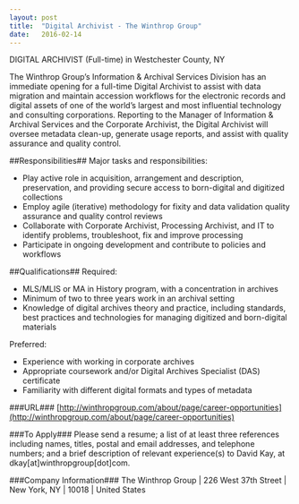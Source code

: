 ```yaml
---
layout: post
title:  "Digital Archivist - The Winthrop Group"
date:   2016-02-14
---
```


DIGITAL ARCHIVIST (Full-time) in Westchester County, NY

The Winthrop Group’s Information & Archival Services Division has an immediate opening for a full-time Digital Archivist to assist with data migration and maintain accession workflows for the electronic records and digital assets of one of the world’s largest and most influential technology and consulting corporations. Reporting to the Manager of Information & Archival Services and the Corporate Archivist, the Digital Archivist will oversee metadata clean-up, generate usage reports, and assist with quality assurance and quality control.

##Responsibilities##
Major tasks and responsibilities:
* Play active role in acquisition, arrangement and description, preservation, and providing secure access to born-digital and digitized collections 
* Employ agile (iterative) methodology for fixity and data validation quality assurance and quality control reviews
* Collaborate with Corporate Archivist, Processing Archivist, and IT to identify problems, troubleshoot, fix and improve processing
* Participate in ongoing development and contribute to policies and workflows

##Qualifications##
Required:
* MLS/MLIS or MA in History program, with a concentration in archives
* Minimum of two to three years work in an archival setting
* Knowledge of digital archives theory and practice, including standards, best practices and technologies for managing digitized and born-digital materials

Preferred:
* Experience with working in corporate archives
* Appropriate coursework and/or Digital Archives Specialist (DAS) certificate
* Familiarity with different digital formats and types of metadata

###URL###
[http://winthropgroup.com/about/page/career-opportunities](http://winthropgroup.com/about/page/career-opportunities)

###To Apply###
Please send a resume; a list of at least three references including names, titles, postal and email addresses, and telephone numbers; and a brief description of relevant experience(s) to David Kay, at dkay[at]winthropgroup[dot]com.

###Company Information###
The Winthrop Group | 226 West 37th Street | New York, NY | 10018 | United States
